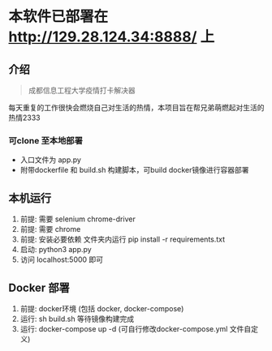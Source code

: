 # 本软件已部署在 http://129.28.124.34:8888/ 上

## 介绍

> 成都信息工程大学疫情打卡解决器

每天重复的工作很快会燃烧自己对生活的热情，本项目旨在帮兄弟萌燃起对生活的热情2333


### 可clone 至本地部署

+ 入口文件为 app.py
+ 附带dockerfile 和 build.sh 构建脚本，可build docker镜像进行容器部署

## 本机运行

1. 前提: 需要 selenium chrome-driver
2. 前提: 需要 chrome
3. 前提: 安装必要依赖 文件夹内运行 pip install -r requirements.txt
4. 启动: python3 app.py
5. 访问 localhost:5000 即可

## Docker 部署

1. 前提: docker环境 (包括 docker, docker-compose)
2. 运行: sh build.sh 等待镜像构建完成
3. 运行: docker-compose up -d (可自行修改docker-compose.yml 文件自定义)

